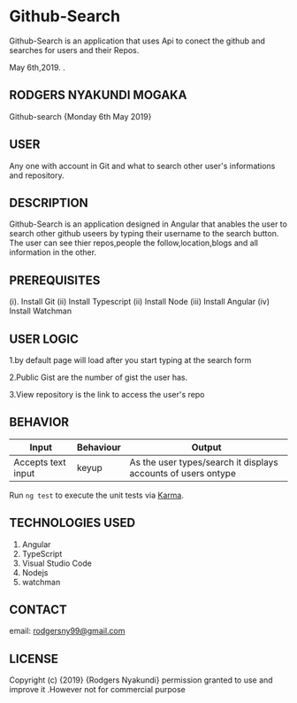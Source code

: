 # Github-Search

Github-Search is an application that uses Api to conect the github and searches for users and
their Repos.

May 6th,2019.
.

## RODGERS NYAKUNDI MOGAKA
Github-search {Monday 6th May 2019}

## USER
Any one with account in Git and what to search other user's informations and repository.


## DESCRIPTION

Github-Search is an application designed in Angular that anables the user to search other github useers by typing their username to the search button. The user can see thier repos,people the follow,location,blogs and all information in the other.

## PREREQUISITES
(i). Install Git
(ii) Install Typescript
(ii) Install Node
(iii) Install Angular
(iv) Install Watchman

## USER LOGIC 
1.by default page will load after you start typing at the search form

2.Public Gist are the number of gist the user has.

3.View repository is the link to access the user's repo

## BEHAVIOR


| Input              | Behaviour | Output                                                        |
|--------------------|-----------|---------------------------------------------------------------|
| Accepts text input | keyup     | As the user types/search it displays accounts of users ontype |





Run `ng test` to execute the unit tests via [Karma](https://karma-runner.github.io).

## TECHNOLOGIES USED
  1. Angular
  2. TypeScript
  3. Visual Studio Code
  4. Nodejs
  5. watchman


## CONTACT
email: rodgersny99@gmail.com


## LICENSE
 Copyright (c) {2019} {Rodgers Nyakundi} permission granted to use and improve it .However not for commercial purpose